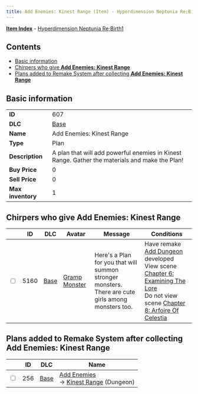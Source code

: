 ```yaml
---
title: Add Enemies: Kinest Range (Item) - Hyperdimension Neptunia Re;Birth1
---
```


[**Item Index**](/neptunia/rb1/item/index.html) - [Hyperdimension Neptunia Re;Birth1](/neptunia/rb1)

## Contents

- [Basic information](#basic-information)
- [Chirpers who give **Add Enemies: Kinest Range**](#chirpers-who-give-add-enemies-kinest-range)
- [Plans added to Remake System after collecting **Add Enemies: Kinest Range**](#plans-added-to-remake-system-after-collecting-add-enemies-kinest-range)

## Basic information

|   |   |
| -- | -- |
| **ID** | 607 |
| **DLC** | [Base](/neptunia/rb1/dlc/1-base.html) |
| **Name** | Add Enemies: Kinest Range |
| **Type** | Plan |
| **Description** | A plan that will add powerful enemies in Kinest Range. Gather the materials and make the Plan! |
| **Buy Price** | 0 |
| **Sell Price** | 0 |
| **Max inventory** | 1 |


## Chirpers who give **Add Enemies: Kinest Range**

|    | ID | DLC | Avatar | Message | Conditions |
| -- | -- | --- | ------ | ------- | ---------- |
| <input type="checkbox" id="rb1-chirper-event-1-5160" class="trackbox" /> | 5160 | [Base](/neptunia/rb1/dlc/1-base.html) | [Gramp Monster](/neptunia/rb1/undefined/1-243-gramp-monster.html) | Here's a Plan for you that will summon stronger monsters.<br />There are cute girls among monsters too. | Have remake [Add Dungeon](/neptunia/rb1/remake/1-219-add-dungeon.html) developed<br />View scene [Chapter 6: Examining The Lore](/neptunia/rb1/scene/1-603-chapter-6-examining-the-lore.html)<br />Do not view scene [Chapter 8: Arfoire Of Celestia](/neptunia/rb1/scene/1-801-chapter-8-arfoire-of-celestia.html) |


## Plans added to Remake System after collecting **Add Enemies: Kinest Range**

|    | ID | DLC | Name |
| -- | -- | --- | ---- |
| <input type="checkbox" id="rb1-remake-1-256" class="trackbox" /> | 256 | [Base](/neptunia/rb1/dlc/1-base.html) | [Add Enemies](/neptunia/rb1/remake/1-256-add-enemies.html)<br /> → [Kinest Range](/neptunia/rb1/dungeon/1-114-kinest-range.html) (Dungeon) |
